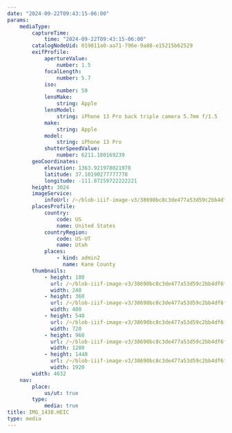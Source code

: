 ```yaml
---
date: "2024-09-22T09:43:15-06:00"
params:
    mediaType:
        captureTime:
            time: "2024-09-22T09:43:15-06:00"
        catalogNodeUid: 019811a0-aa71-796e-9a88-e15215b62529
        exifProfile:
            apertureValue:
                number: 1.5
            focalLength:
                number: 5.7
            iso:
                number: 50
            lensMake:
                string: Apple
            lensModel:
                string: iPhone 13 Pro back triple camera 5.7mm f/1.5
            make:
                string: Apple
            model:
                string: iPhone 13 Pro
            shutterSpeedValue:
                number: 6211.180169239
        geoCoordinates:
            elevation: 1363.921978021978
            latitude: 37.10190277777778
            longitude: -111.87259722222221
        height: 3024
        imageService:
            infoUrl: /~/blob-iiif-image-v3/38690bc8c3de477a53d59c2bb4df6f125ba1acb1a9efaf7ee4c75e30b4b83c94/info.json
        placesProfile:
            country:
                code: US
                name: United States
            countryRegion:
                code: US-UT
                name: Utah
            places:
                - kind: admin2
                  name: Kane County
        thumbnails:
            - height: 180
              url: /~/blob-iiif-image-v3/38690bc8c3de477a53d59c2bb4df6f125ba1acb1a9efaf7ee4c75e30b4b83c94/full/240%2C180/0/default.jpg
              width: 240
            - height: 360
              url: /~/blob-iiif-image-v3/38690bc8c3de477a53d59c2bb4df6f125ba1acb1a9efaf7ee4c75e30b4b83c94/full/480%2C360/0/default.jpg
              width: 480
            - height: 540
              url: /~/blob-iiif-image-v3/38690bc8c3de477a53d59c2bb4df6f125ba1acb1a9efaf7ee4c75e30b4b83c94/full/720%2C540/0/default.jpg
              width: 720
            - height: 960
              url: /~/blob-iiif-image-v3/38690bc8c3de477a53d59c2bb4df6f125ba1acb1a9efaf7ee4c75e30b4b83c94/full/1280%2C960/0/default.jpg
              width: 1280
            - height: 1440
              url: /~/blob-iiif-image-v3/38690bc8c3de477a53d59c2bb4df6f125ba1acb1a9efaf7ee4c75e30b4b83c94/full/1920%2C1440/0/default.jpg
              width: 1920
        width: 4032
    nav:
        place:
            us/ut: true
        type:
            media: true
title: IMG_1438.HEIC
type: media
---
```

